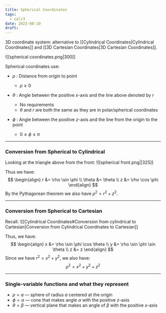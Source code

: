 ```yaml
---
title: Spherical Coordinates
tags:
  - calc3
date: 2023-08-10
draft:
---
```


3D coordinate system: alternative to [[Cylindrical Coordinates|Cylindrical Coordinates]] and [[3D Cartesian Coordinates|3D Cartesian Coordinates]].

![[spherical coordinates.png|300]]

Spherical coordinates use:

- $\rho$ : Distance from origin to point
	- $\rho \geq 0$

- $\theta$ : Angle between the positive $x$-axis and the line above denoted by $r$
	- No requirements
	- $\theta$ and $r$ are both the same as they are in polar/spherical coordinates

 - $\phi$ : Angle between the positive $z$-axis and the line from the origin to the point
	 - $0 \leq \phi \leq \pi$

---
### Conversion from Spherical to Cylindrical

Looking at the triangle above from the front:
![[spherical front.png||325]]

Thus we have: 
$$
\begin{align}
r &= \rho \sin \phi \\
\theta &= \theta \\
z &= \rho \cos \phi 
\end{align}
$$
By the Pythagorean theorem we also have $\rho^{2}=r^{2}+z^{2}$.

---
### Conversion from Spherical to Cartesian

Recall:
![[Cylindrical Coordinates#Conversion from cylindrical to Cartesian|Conversion from Cylindrical Coordinates to Cartesian]]

Thus, we have:
$$
\begin{align}
x &= \rho \sin \phi \cos \theta \\
y &= \rho \sin \phi \sin \theta \\
z &= z
\end{align}
$$
Since we have $r^{2}=x^{2} +y^{2}$, we also have: 
$$
\rho^{2} = x^{2} + y^{2} +z^{2}
$$

---
### Single-variable functions and what they represent

- $\rho = a$ — sphere of radius $a$ centered at the origin
- $\phi = \alpha$ — cone that makes angle $\alpha$ with the positive $z$-axis
- $\theta = \beta$ — vertical plane that makes an angle of $\beta$ with the positive $x$-axis